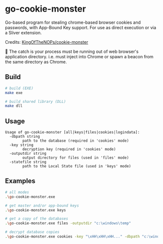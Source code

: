 # go-cookie-monster

Go-based program for stealing chrome-based browser cookies and passwords, with App-Bound Key support. For use as direct execution or via a Sliver extension.

Credits: [KingOfTheNOPs/cookie-monster](https://github.com/KingOfTheNOPs/cookie-monster)

:rotating_light: The catch is your process must be running out of web browser's application directory. i.e. must inject into Chrome or spawn a beacon from the same directory as Chrome.

## Build

```bash
# build (EXE)
make exe

# build shared library (DLL)
make dll
```

## Usage

```
Usage of go-cookie-monster [all|keys|files|cookies|logindata]:
  -dbpath string
        path to the database (required in 'cookies' mode)
  -key string
        decryption key (required in 'cookies' mode)
  -outputdir string
        output directory for files (used in 'files' mode)
  -statefile string
        path to the Local State file (used in 'keys' mode)
```

## Examples

```bash
# all modes
.\go-cookie-monster.exe

# get master and/or app-bound keys
.\go-cookie-monster.exe keys

# get a copy of the databases
.\go-cookie-monster.exe files -outputdir "c:\windows\temp"

# decrypt database copies
.\go-cookie-monster.exe cookies -key "\xHH\xHH\xHH..." -dbpath "c:\windows\temp\cookies.db"
```